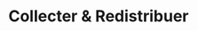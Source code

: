 ---
title: Collecter & Redistribuer
layout: collecter
menu:
  main:
    parent: actions
    weight: 1
illu: /img/page-actions/nos_actions_illu.svg
intro:
  first: "Mission première de Règles Élémentaires, nous permettons à chaque personne d’organiser sa propre collecte de protections périodiques. Nous assurons ensuite la redistribution via nos associations partenaires à travers tout le territoire français."
actions:
  - title: La collecte
    btn_link: /agir/particulier/collecter
    btn_text: Organiser une collecte
    content: >
      En quelques clics, vous pouvez lutter concrètement contre la précarité menstruelle en organisant votre propre collecte !
      Plus de 3000 collectes sont organisées sur tout le territoire, à vous de jouer !  
  - title: La redistribution 
    btn_link: /agir/association/redistribuer
    btn_text: Devenir redistributeur
    content: >
      Une fois les produits collectés, nous organisons de manière stratégique leur redistribution via nos associations partenaires sur tout le territoire ! Ainsi les collectes bénéficient à des associations qui agissent au local.    
---